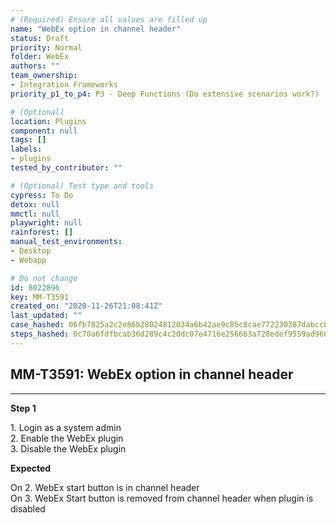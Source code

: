```yaml
---
# (Required) Ensure all values are filled up
name: "WebEx option in channel header"
status: Draft
priority: Normal
folder: WebEx
authors: ""
team_ownership: 
- Integration Frameworks
priority_p1_to_p4: P3 - Deep Functions (Do extensive scenarios work?)

# (Optional)
location: Plugins
component: null
tags: []
labels: 
- plugins
tested_by_contributor: ""

# (Optional) Test type and tools
cypress: To Do
detox: null
mmctl: null
playwright: null
rainforest: []
manual_test_environments:
- Desktop
- Webapp

# Do not change
id: 8022896
key: MM-T3591
created_on: "2020-11-26T21:08:41Z"
last_updated: ""
case_hashed: 06fb7825a2c2e86b28024812034a6b42ae9c85c8cae772230387dabcc80faaa70d64184768dbd1930961521f6836f091
steps_hashed: 0c70a6fdfbcab36d289c4c20dc07e4716e256663a728edef9559ad96096ebb4aa9f1a8e28ccd2e1a6cf78671417f327c
---
```


<!-- (Auto-generated) Based on frontmatter's "key" and "name" -->

## MM-T3591: WebEx option in channel header

---

**Step 1**

1\. Login as a system admin\
2\. Enable the WebEx plugin\
3\. Disable the WebEx plugin

**Expected**

On 2. WebEx start button is in channel header\
On 3. WebEx Start button is removed from channel header when plugin is disabled

